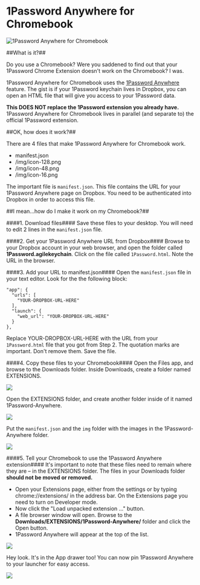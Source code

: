 1Password Anywhere for Chromebook
=============

<img src="http://asianmack.com/github/01-1Password.png" alt="1Password Anywhere for Chromebook" />

##What is it?##

Do you use a Chromebook? Were you saddened to find out that your 1Password Chrome Extension doesn't work on the Chromebook? I was.

1Password Anywhere for Chromebook uses the [1Password Anywhere](http://help.agilebits.com/1Password3/1passwordanywhere.html) feature. The gist is if your 1Password keychain lives in Dropbox, you can open an HTML file that will give you access to your 1Password data.

**This DOES NOT replace the 1Password extension you already have.** 1Password Anywhere for Chromebook lives in parallel (and separate to) the official 1Password extension.


##OK, how does it work?##

There are 4 files that make 1Password Anywhere for Chromebook work.

* manifest.json
* /img/icon-128.png
* /img/icon-48.png
* /img/icon-16.png

The important file is ```manifest.json```. This file contains the URL for your 1Password Anywhere page on Dropbox. You need to be authenticated into Dropbox in order to access this file.

##I mean...how do I make it work on my Chromebook?##

####1. Download files####
Save these files to your desktop. You will need to edit 2 lines in the ```manifest.json``` file.

####2. Get your 1Password Anywhere URL from Dropbox####
Browse to your Dropbox account in your web browser, and open the folder called **1Password.agilekeychain**. Click on the file called ```1Password.html```. Note the URL in the browser.

####3. Add your URL to manifest.json####
Open the ```manifest.json``` file in your text editor. Look for the the following block:

```
"app": {
  "urls": [
    "YOUR-DROPBOX-URL-HERE"
  ],
  "launch": {
    "web_url": "YOUR-DROPBOX-URL-HERE"
  }
},
```

Replace YOUR-DROPBOX-URL-HERE with the URL from your ```1Password.html``` file that you got from Step 2. The quotation marks are important. Don't remove them. Save the file.

####4. Copy these files to your Chromebook####
Open the Files app, and browse to the Downloads folder. Inside Downloads, create a folder named EXTENSIONS.

<img src="http://asianmack.com/github/02-1Password.jpg" />

Open the EXTENSIONS folder, and create another folder inside of it named 1Password-Anywhere.

<img src="http://asianmack.com/github/03-1Password.jpg" />

Put the ```manifest.json``` and the ```img``` folder with the images in the 1Password-Anywhere folder.

<img src="http://asianmack.com/github/04-1Password.jpg" />

####5. Tell your Chromebook to use the 1Password Anywhere extension####
It's important to note that these files need to remain where they are – in the EXTENSIONS folder. The files in your Downloads folder **should not be moved or removed.**

* Open your Extensions page, either from the settings or by typing chrome://extensions/ in the address bar. On the Extensions page you need to turn on Developer mode.
* Now click the "Load unpacked extension ..." button.
* A file browser window will open. Browse to the **Downloads/EXTENSIONS/1Password-Anywhere/** folder and click the Open button.
* 1Password Anywhere will appear at the top of the list.

<img src="http://asianmack.com/github/05-1Password.png" />

Hey look. It's in the App drawer too! You can now pin 1Password Anywhere to your launcher for easy access.

<img src="http://asianmack.com/github/06-1Password.jpg" />
